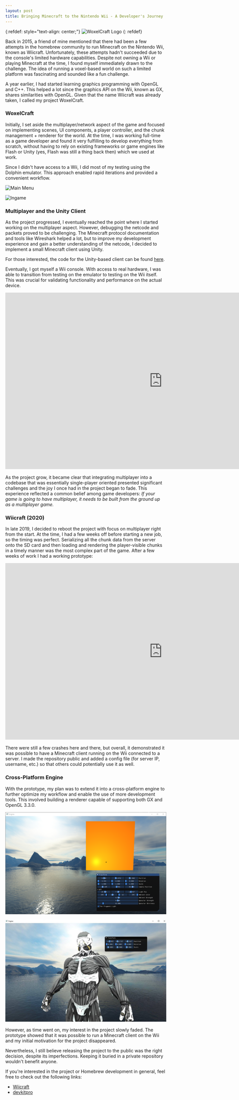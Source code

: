 ```yaml
---
layout: post
title: Bringing Minecraft to the Nintendo Wii - A Developer's Journey
---
```

{:refdef: style="text-align: center;"}
![WoxelCraft Logo](https://wiibrew.org/w/images/f/fe/WoxelCraft_icon.png)
{: refdef}

Back in 2015, a friend of mine mentioned that there had been a few attempts in the homebrew community to run Minecraft on the Nintendo Wii, known as Wiicraft.
Unfortunately, these attempts hadn't succeeded due to the console's limited hardware capabilities. 
Despite not owning a Wii or playing Minecraft at the time, I found myself immediately drawn to the challenge.
The idea of running a voxel-based world on such a limited platform was fascinating and sounded like a fun challenge.

A year earlier, I had started learning graphics programming with OpenGL and C++.
This helped a lot since the graphics API on the Wii, known as GX, shares similarities with OpenGL.
Given that the name Wiicraft was already taken, I called my project WoxelCraft.

### WoxelCraft

Initially, I set aside the multiplayer/network aspect of the game and focused on implementing scenes, UI components, a player controller, and the chunk management + renderer for the world.
At the time, I was working full-time as a game developer and found it very fulfilling to develop everything from scratch,
without having to rely on existing frameworks or game engines like Flash or Unity (yes, Flash was still a thing back then) which we used at work.

Since I didn't have access to a Wii, I did most of my testing using the Dolphin emulator.
This approach enabled rapid iterations and provided a convenient workflow.

![Main Menu](https://wiibrew.org/w/images/thumb/6/68/WoxelCraft_Menu_0.0.2.png/800px-WoxelCraft_Menu_0.0.2.png)

![Ingame](https://wiibrew.org/w/images/thumb/f/f5/WoxelCraft.png/800px-WoxelCraft.png)

### Multiplayer and the Unity Client

As the project progressed, I eventually reached the point where I started working on the multiplayer aspect. 
However, debugging the netcode and packets proved to be challenging. 
The Minecraft protocol documentation and tools like Wireshark helped a lot, but to improve my development experience and gain a better understanding of the netcode, 
I decided to implement a small Minecraft client using Unity. 

For those interested, the code for the Unity-based client can be found [here](https://github.com/kperdlich/Minecraft-Unity-Client). 

Eventually, I got myself a Wii console. With access to real hardware, I was able to transition from testing on the emulator to testing on the Wii itself. 
This was crucial for validating functionality and performance on the actual device. 

<iframe width="981" height="552" src="https://www.youtube.com/embed/e4zTgiIqJGQ" title="WoxelCraft: A Minecraft Client for the Nintendo Wii" frameborder="0" allow="accelerometer; autoplay; clipboard-write; encrypted-media; gyroscope; picture-in-picture; web-share" referrerpolicy="strict-origin-when-cross-origin" allowfullscreen></iframe>

As the project grow, it became clear that integrating multiplayer into a codebase that was essentially single-player oriented presented significant challenges and
the joy I once had in the project began to fade.
This experience reflected a common belief among game developers: <i>If your game is going to have multiplayer, it needs to be built from the ground up as a multiplayer game.</i>

### Wiicraft (2020)

In late 2019, I decided to reboot the project with focus on multiplayer right from the start.
At the time, I had a few weeks off before starting a new job, so the timing was perfect.
Serializing all the chunk data from the server onto the SD card and then loading and rendering the player-visible chunks in a timely manner was the most complex part of the game.
After a few weeks of work I had a working prototype:

<iframe width="981" height="552" src="https://www.youtube.com/embed/lv3MmPLz3wI" title="Wiicraft Alpha 1.0 - Minecraft Client for the Nintendo Wii" frameborder="0" allow="accelerometer; autoplay; clipboard-write; encrypted-media; gyroscope; picture-in-picture; web-share" referrerpolicy="strict-origin-when-cross-origin" allowfullscreen></iframe>

There were still a few crashes here and there, but overall, it demonstrated it was possible to have a Minecraft client running on the Wii connected to a server.
I made the repository public and added a config file (for server IP, username, etc.) so that others could potentially use it as well.

### Cross-Platform Engine
With the prototype, my plan was to extend it into a cross-platform engine to further optimize my workflow and enable the use of more development tools.
This involved building a renderer capable of supporting both GX and OpenGL 3.3.0.

![Cross-Platform-Engine-1](/images/Wiicraft_OpenGL_Engine-1.png)

![Cross-Platform-Engine-2](/images/Wiicraft_OpenGL_Engine-2.jpg)

However, as time went on, my interest in the project slowly faded.
The prototype showed that it was possible to run a Minecraft client on the Wii and my initial motivation for the project disappeared.

Nevertheless, I still believe releasing the project to the public was the right decision, despite its imperfections. 
Keeping it buried in a private repository wouldn't benefit anyone.

If you're interested in the project or Homebrew development in general, feel free to check out the following links:
- [Wiicraft](https://github.com/kperdlich/wiicraft)
- [devkitpro](https://devkitpro.org/)
